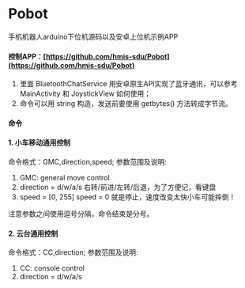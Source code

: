# Pobot
手机机器人arduino下位机源码以及安卓上位机示例APP

#### 控制APP：[https://github.com/hmis-sdu/Pobot](https://github.com/hmis-sdu/Pobot)
1. 里面 BluetoothChatService 用安卓原生API实现了蓝牙通讯，可以参考 MainActivity 和 JoystickView 如何使用；
2. 命令可以用 string 构造，发送前要使用 getbytes() 方法转成字节流。

#### 命令
#### 1. 小车移动通用控制
命令格式：GMC,direction,speed;
参数范围及说明: 
1. GMC: general move control
2. direction = d/w/a/s
右转/前进/左转/后退，为了方便记，看键盘
3. speed = [0, 255]
speed = 0 就是停止，速度改变太快小车可能摔倒！

注意参数之间使用逗号分隔，命令结束是分号。
#### 2. 云台通用控制
命令格式：CC,direction;
参数范围及说明: 
1. CC: console control
2. direction = d/w/a/s
